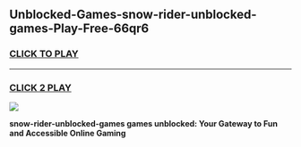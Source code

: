 
## Unblocked-Games-snow-rider-unblocked-games-Play-Free-66qr6
<h3>
<a href="https://premium76.site?title=snow-rider-unblocked-games&ref=21A">CLICK TO PLAY</a></h3>
<hr>

<h3>
<a href="https://premium76.site?title=snow-rider-unblocked-games&ref=21A">CLICK 2 PLAY</a>
  
</h3>

<a href="https://premium76.site?title=snow-rider-unblocked-games&ref=21A"><img src="https://clearcache.store/games.png"></a>


**snow-rider-unblocked-games games unblocked: Your Gateway to Fun and Accessible Online Gaming**
